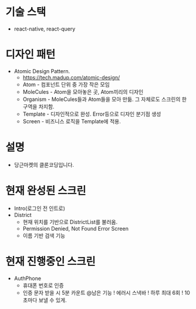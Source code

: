 
# 기술 스택
- react-native, react-query

# 디자인 패턴
- Atomic Design Pattern.
  * https://tech.madup.com/atomic-design/
  * Atom - 컴포넌트 단위 중 가장 작은 모임
  * MoleCules - Atom을 모아놓은 곳, Atom끼리의 디자인
  * Organism - MoleCules들과 Atom들을 모아 만듦. 그 자체로도 스크린의 한 구역을 차지함.  
  * Template - 디자인적으로 완성. Error등으로 디자인 분기점 생성
  * Screen - 비즈니스 로직을 Template에 적용.
  
# 설명
 - 당근마켓의 클론코딩입니다.
 
# 현재 완성된 스크린
 - Intro(로그인 전 인트로)
 - District
    * 현재 위치를 기반으로 DistrictList를 불러옴.
    * Permission Denied, Not Found Error Screen
    * 이름 기반 검색 기능 
  
# 현재 진행중인 스크린
 - AuthPhone
    * 휴대폰 번호로 인증
    * 인증 문자 받을 시 5분 카운트
      @남은 기능
       ! 에러시 스낵바
       ! 하루 최대 6회
       ! 10초마다 보낼 수 있게.
